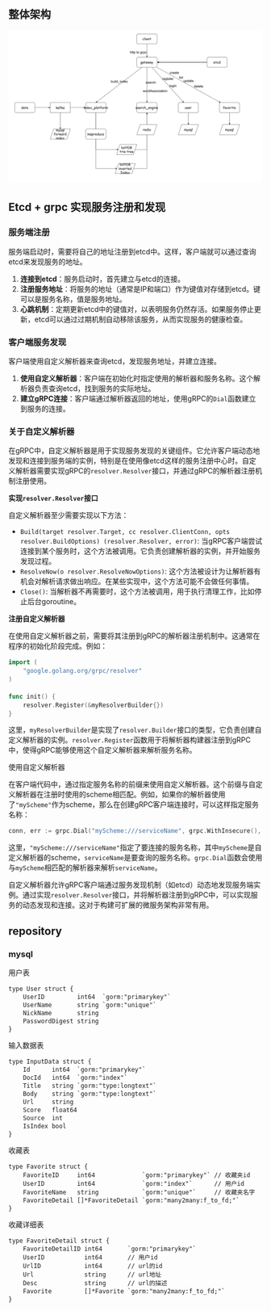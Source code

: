 ## 整体架构

![image-20240314123839722](https://raw.githubusercontent.com/hanzug/images/master/images/image-20240314123839722.png)





## Etcd + grpc 实现服务注册和发现

### 服务端注册

服务端启动时，需要将自己的地址注册到etcd中。这样，客户端就可以通过查询etcd来发现服务的地址。

1. **连接到etcd**：服务启动时，首先建立与etcd的连接。
2. **注册服务地址**：将服务的地址（通常是IP和端口）作为键值对存储到etcd。键可以是服务名称，值是服务地址。
3. **心跳机制**：定期更新etcd中的键值对，以表明服务仍然存活。如果服务停止更新，etcd可以通过过期机制自动移除该服务，从而实现服务的健康检查。

### 客户端服务发现

客户端使用自定义解析器来查询etcd，发现服务地址，并建立连接。

1. **使用自定义解析器**：客户端在初始化时指定使用的解析器和服务名称。这个解析器负责查询etcd，找到服务的实际地址。
2. **建立gRPC连接**：客户端通过解析器返回的地址，使用gRPC的`Dial`函数建立到服务的连接。



### 关于自定义解析器

在gRPC中，自定义解析器是用于实现服务发现的关键组件。它允许客户端动态地发现和连接到服务端的实例，特别是在使用像etcd这样的服务注册中心时。自定义解析器需要实现gRPC的`resolver.Resolver`接口，并通过gRPC的解析器注册机制注册使用。

**实现`resolver.Resolver`接口**

自定义解析器至少需要实现以下方法：

- `Build(target resolver.Target, cc resolver.ClientConn, opts resolver.BuildOptions) (resolver.Resolver, error)`: 当gRPC客户端尝试连接到某个服务时，这个方法被调用。它负责创建解析器的实例，并开始服务发现过程。
- `ResolveNow(o resolver.ResolveNowOptions)`: 这个方法被设计为让解析器有机会对解析请求做出响应。在某些实现中，这个方法可能不会做任何事情。
- `Close()`: 当解析器不再需要时，这个方法被调用，用于执行清理工作，比如停止后台goroutine。

**注册自定义解析器**

在使用自定义解析器之前，需要将其注册到gRPC的解析器注册机制中。这通常在程序的初始化阶段完成。例如：

```go
import (
    "google.golang.org/grpc/resolver"
)

func init() {
    resolver.Register(&myResolverBuilder{})
}
```

这里，`myResolverBuilder`是实现了`resolver.Builder`接口的类型，它负责创建自定义解析器的实例。`resolver.Register`函数用于将解析器构建器注册到gRPC中，使得gRPC能够使用这个自定义解析器来解析服务名称。

使用自定义解析器

在客户端代码中，通过指定服务名称的前缀来使用自定义解析器。这个前缀与自定义解析器在注册时使用的scheme相匹配。例如，如果你的解析器使用了`"myScheme"`作为scheme，那么在创建gRPC客户端连接时，可以这样指定服务名称：

```go
conn, err := grpc.Dial("myScheme:///serviceName", grpc.WithInsecure(), grpc.WithBalancerName(roundrobin.Name))
```

这里，`"myScheme:///serviceName"`指定了要连接的服务名称，其中`myScheme`是自定义解析器的scheme，`serviceName`是要查询的服务名称。`grpc.Dial`函数会使用与`myScheme`相匹配的解析器来解析`serviceName`。



自定义解析器允许gRPC客户端通过服务发现机制（如etcd）动态地发现服务端实例。通过实现`resolver.Resolver`接口，并将解析器注册到gRPC中，可以实现服务的动态发现和连接。这对于构建可扩展的微服务架构非常有用。



## repository

### mysql

用户表

```
type User struct {
    UserID         int64  `gorm:"primarykey"`
    UserName       string `gorm:"unique"`
    NickName       string
    PasswordDigest string
}
```

输入数据表

```
type InputData struct {
    Id      int64  `gorm:"primarykey"`
    DocId   int64  `gorm:"index"`
    Title   string `gorm:"type:longtext"`
    Body    string `gorm:"type:longtext"`
    Url     string
    Score   float64
    Source  int
    IsIndex bool
}
```

收藏表

```
type Favorite struct {
    FavoriteID     int64             `gorm:"primarykey"` // 收藏夹id
    UserID         int64             `gorm:"index"`      // 用户id
    FavoriteName   string            `gorm:"unique"`     // 收藏夹名字
    FavoriteDetail []*FavoriteDetail `gorm:"many2many:f_to_fd;"`
}
```

收藏详细表

```
type FavoriteDetail struct {
    FavoriteDetailID int64       `gorm:"primarykey"`
    UserID           int64       // 用户id
    UrlID            int64       // url的id
    Url              string      // url地址
    Desc             string      // url的描述
    Favorite         []*Favorite `gorm:"many2many:f_to_fd;"`
}
```